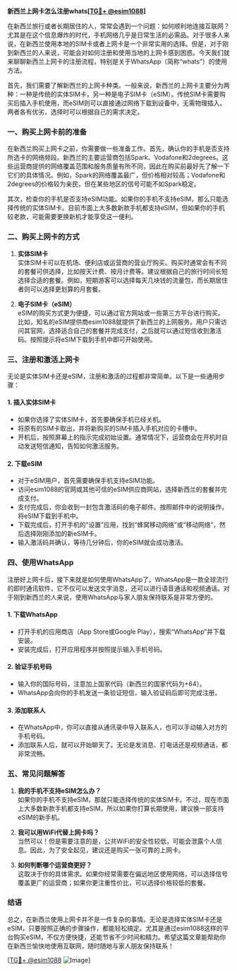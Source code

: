 **新西兰上网卡怎么注册whats[[TG💪+ @esim1088](https://t.me/s/esim1088)]**

在新西兰旅行或者长期居住的人，常常会遇到一个问题：如何顺利地连接互联网？尤其是在这个信息爆炸的时代，手机网络几乎是日常生活的必需品。对于很多人来说，在新西兰使用本地的SIM卡或者上网卡是一个非常实用的选择。但是，对于刚到新西兰的人来说，可能会对如何注册和使用当地的上网卡感到困惑。今天我们就来聊聊新西兰上网卡的注册流程，特别是关于WhatsApp（简称“whats”）的使用方法。

首先，我们需要了解新西兰的上网卡种类。一般来说，新西兰的上网卡主要分为两种：一种是传统的实体SIM卡，另一种是电子SIM卡（eSIM）。传统SIM卡需要购买后插入手机使用，而eSIM则可以直接通过网络下载到设备中，无需物理插入。两者各有优劣，选择时可以根据自己的需求决定。

### **一、购买上网卡前的准备**
在新西兰购买上网卡之前，你需要做一些准备工作。首先，确认你的手机是否支持所选卡的网络频段。新西兰的主要运营商包括Spark、Vodafone和2degrees。这些运营商提供的网络覆盖范围和服务质量有所不同，因此在购买前最好先了解一下它们的具体情况。例如，Spark的网络覆盖最广，但价格相对较高；Vodafone和2degrees的价格较为亲民，但在某些地区的信号可能不如Spark稳定。

其次，检查你的手机是否支持eSIM功能。如果你的手机不支持eSIM，那么只能选择传统的实体SIM卡。目前市面上大多数新款手机都支持eSIM，但如果你的手机较老款，可能需要更换新机才能享受这一便利。

### **二、购买上网卡的方式**
1. **实体SIM卡**  
   实体SIM卡可以在机场、便利店或运营商的营业厅购买。购买时通常会有不同的套餐可供选择，比如按天计费、按月计费等。建议根据自己的旅行时间长短选择合适的套餐。例如，短期游客可以选择每天几块钱的流量包，而长期居住者则可以选择更划算的月套餐。

2. **电子SIM卡（eSIM）**  
   eSIM的购买方式更为便捷，可以通过官方网站或一些第三方平台进行购买。比如，知名的eSIM提供商esim1088就提供了新西兰的上网服务。用户只需访问其官网，选择适合自己的套餐并完成支付，之后就可以通过短信收到激活码。按照提示将eSIM下载到手机中即可开始使用。

### **三、注册和激活上网卡**
无论是实体SIM卡还是eSIM，注册和激活的过程都非常简单。以下是一些通用步骤：

#### **1. 插入实体SIM卡**
   - 如果你选择了实体SIM卡，首先要确保手机已经关机。
   - 将原有的SIM卡取出，并将新购买的SIM卡插入手机对应的卡槽中。
   - 开机后，按照屏幕上的指示完成初始设置。通常情况下，运营商会在开机时自动发送短信通知，告知如何激活服务。

#### **2. 下载eSIM**
   - 对于eSIM用户，首先需要确保手机支持eSIM功能。
   - 访问esim1088的官网或其他可信的eSIM供应商网站，选择新西兰的套餐并完成支付。
   - 支付完成后，你会收到一封包含激活码的电子邮件。按照邮件中的说明操作，将eSIM下载到手机中。
   - 下载完成后，打开手机的“设置”应用，找到“蜂窝移动网络”或“移动网络”，然后选择刚刚添加的新eSIM卡。
   - 输入激活码并确认，等待几分钟后，你的eSIM就会成功激活。

### **四、使用WhatsApp**
注册好上网卡后，接下来就是如何使用WhatsApp了。WhatsApp是一款全球流行的即时通讯软件，它不仅可以发送文字消息，还可以进行语音通话和视频通话。对于刚到新西兰的人来说，使用WhatsApp与家人朋友保持联系是非常方便的。

#### **1. 下载WhatsApp**
   - 打开手机的应用商店（App Store或Google Play），搜索“WhatsApp”并下载安装。
   - 安装完成后，打开应用程序并按照提示输入手机号码。

#### **2. 验证手机号码**
   - 输入你的国际号码，注意加上国家代码（新西兰的国家代码为+64）。
   - WhatsApp会向你的手机发送一条验证短信，输入验证码后即可完成注册。

#### **3. 添加联系人**
   - 在WhatsApp中，你可以直接从通讯录中导入联系人，也可以手动输入对方的手机号码。
   - 添加联系人后，就可以开始聊天了。无论是发消息、打电话还是视频通话，都非常流畅。

### **五、常见问题解答**
1. **我的手机不支持eSIM怎么办？**  
   如果你的手机不支持eSIM，那就只能选择传统的实体SIM卡。不过，现在市面上大多数新款手机都支持eSIM，所以如果你打算长期使用，建议换一部支持eSIM的新手机。

2. **我可以用WiFi代替上网卡吗？**  
   当然可以！但是需要注意的是，公共WiFi的安全性较低，可能会泄露个人信息。因此，为了安全起见，建议还是购买一张可靠的上网卡。

3. **如何判断哪个运营商更好？**  
   这取决于你的具体需求。如果你经常需要在偏远地区使用网络，可以选择信号覆盖更广的运营商；如果你更注重性价比，可以选择价格较低的套餐。

### **结语**
总之，在新西兰使用上网卡并不是一件复杂的事情。无论是选择实体SIM卡还是eSIM，只要按照正确的步骤操作，都能轻松搞定。尤其是通过esim1088这样的平台购买eSIM，不仅方便快捷，还能节省不少时间和精力。希望这篇文章能帮助你在新西兰愉快地使用互联网，随时随地与家人朋友保持联系！

[[TG💪+ @esim1088](https://t.me/s/esim1088) ![Image](https://i.postimg.cc/4NQfJmqS/Snipaste-2025-05-13-00-14-12.png)]